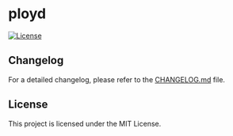 # ployd

[![License](https://img.shields.io/badge/License-MIT-blue.svg)](LICENSE)

## Changelog

For a detailed changelog, please refer to the [CHANGELOG.md](CHANGELOG.md) file.

## License

This project is licensed under the MIT License.
